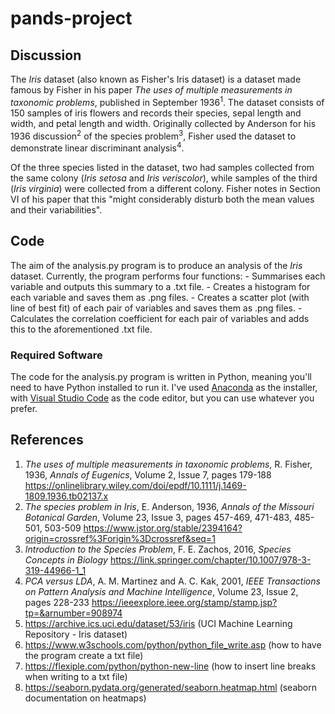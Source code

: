 # pands-project

## Discussion

The *Iris* dataset (also known as Fisher's Iris dataset) is a dataset made famous by Fisher in his paper *The uses of multiple measurements in taxonomic problems*, published in September 1936<sup>1</sup>. The dataset consists of 150 samples of iris flowers and records their species, sepal length and width, and petal length and width. Originally collected by Anderson for his 1936 discussion<sup>2</sup> of the species problem<sup>3</sup>, Fisher used the dataset to demonstrate linear discriminant analysis<sup>4</sup>.

Of the three species listed in the dataset, two had samples collected from the same colony (*Iris setosa* and *Iris veriscolor*), while samples of the third (*Iris virginia*) were collected from a different colony. Fisher notes in Section VI of his paper that this "might considerably disturb both the mean values and their variabilities".

## Code

The aim of the analysis.py program is to produce an analysis of the *Iris* dataset. Currently, the program performs four functions:
    - Summarises each variable and outputs this summary to a .txt file.
    - Creates a histogram for each variable and saves them as .png files.
    - Creates a scatter plot (with line of best fit) of each pair of variables and saves them as .png files.
    - Calculates the correlation coefficient for each pair of variables and adds this to the aforementioned .txt file.

### Required Software

The code for the analysis.py program is written in Python, meaning you'll need to have Python installed to run it. I've used [Anaconda](https://www.anaconda.com/download) as the installer, with [Visual Studio Code](https://code.visualstudio.com/) as the code editor, but you can use whatever you prefer. 

## References

1. *The uses of multiple measurements in taxonomic problems*, R. Fisher, 1936, *Annals of Eugenics*, Volume 2, Issue 7, pages 179-188 https://onlinelibrary.wiley.com/doi/epdf/10.1111/j.1469-1809.1936.tb02137.x
1. *The species problem in Iris*, E. Anderson, 1936, *Annals of the Missouri Botanical Garden*, Volume 23, Issue 3, pages 457-469, 471-483, 485-501, 503-509 https://www.jstor.org/stable/2394164?origin=crossref%3Forigin%3Dcrossref&seq=1
1. *Introduction to the Species Problem*, F. E. Zachos, 2016, *Species Concepts in Biology* https://link.springer.com/chapter/10.1007/978-3-319-44966-1_1
1. *PCA versus LDA*, A. M. Martinez and A. C. Kak, 2001, *IEEE Transactions on Pattern Analysis and Machine Intelligence*, Volume 23, Issue 2, pages 228-233 https://ieeexplore.ieee.org/stamp/stamp.jsp?tp=&arnumber=908974
1. https://archive.ics.uci.edu/dataset/53/iris (UCI Machine Learning Repository - Iris dataset)
1. https://www.w3schools.com/python/python_file_write.asp (how to have the program create a txt file)
1. https://flexiple.com/python/python-new-line (how to insert line breaks when writing to a txt file)
1. https://seaborn.pydata.org/generated/seaborn.heatmap.html (seaborn documentation on heatmaps)